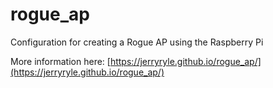 # rogue_ap
Configuration for creating a Rogue AP using the Raspberry Pi

More information here: [https://jerryryle.github.io/rogue_ap/](https://jerryryle.github.io/rogue_ap/)

